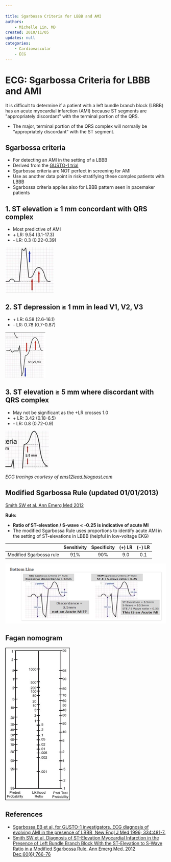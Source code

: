 ```yaml
---

title: Sgarbossa Criteria for LBBB and AMI
authors:
    - Michelle Lin, MD
created: 2010/11/05
updates: null
categories:
    - Cardiovascular
    - ECG
---
```


# ECG: Sgarbossa Criteria for LBBB and AMI

It is difficult to determine if a patient with a left bundle branch block (LBBB) has an acute myocardial infarction (AMI) because ST segments are "appropriately discordant" with the terminal portion of the QRS. 

-   The major, terminal portion of the QRS complex will normally be “appropriately discordant” with the ST segment.

## Sgarbossa criteria

-   For detecting an AMI in the setting of a LBBB
-   Derived from the [GUSTO-1 trial](http://www.nejm.org/doi/full/10.1056/NEJM199602223340801)
-   Sgarbossa criteria are NOT perfect in screening for AMI
-   Use as another data point in risk-stratifying these complex patients with LBBB
-   Sgarbossa criteria applies also for LBBB pattern seen in pacemaker patients

## 1. ST elevation ≥ 1 mm concordant with QRS complex

-   Most predictive of AMI
-   \+ LR: 9.54 (3.1-17.3)
-   \- LR: 0.3 (0.22-0.39)

![](image-1.png)

## 2. ST depression ≥ 1 mm in lead V1, V2, V3

-   \+ LR: 6.58 (2.6-16.1)
-   \- LR: 0.78 (0.7-0.87)

![](image-2.png)

## 3. ST elevation ≥ 5 mm where discordant with QRS complex

-   May not be significant as the +LR crosses 1.0
-   \+ LR: 3.42 (0.18-6.5)
-   \- LR: 0.8 (0.72-0.9)

![](image-3.png)

_ECG tracings courtesy of [ems12lead.blogpost.com](http://ems12lead.blogpost.com)_

## Modified Sgarbossa Rule (updated 01/01/2013)

[Smith SW et al. Ann Emerg Med 2012](http://www.ncbi.nlm.nih.gov/pubmed?term=22939607) 

**Rule:**

-   **Ratio of ST-elevation / S-wave &lt; -0.25 is indicative of acute MI**
-   The modified Sgarbossa Rule uses proportions to identify acute AMI in the setting of ST-elevations in LBBB (helpful in low-voltage EKG)

|                         | **Sensitivity** | **Specificity** | **(+) LR** | **(-) LR** |
| ----------------------- | :-------------: | :-------------: | :--------: | :--------: |
| Modified Sgarbossa rule |       91%       |       90%       |     9.0    |     0.1    |

![](image-4.png)

## Fagan nomogram

![](image-5.png)

## References

-   [Sgarbossa EB et al, for GUSTO-1 investigators. ECG diagnosis of evolving AMI in the presence of LBBB, New Engl J Med 1996; 334:481-7.](http://www.nejm.org/doi/full/10.1056/NEJM199602223340801)
-   [Smith SW et al. Diagnosis of ST-Elevation Myocardial Infarction in the Presence of Left Bundle Branch Block With the ST-Elevation to S-Wave Ratio in a Modified Sgarbossa Rule. Ann Emerg Med. 2012 Dec;60(6):766-76](https://www.ncbi.nlm.nih.gov/pubmed/22939607)
